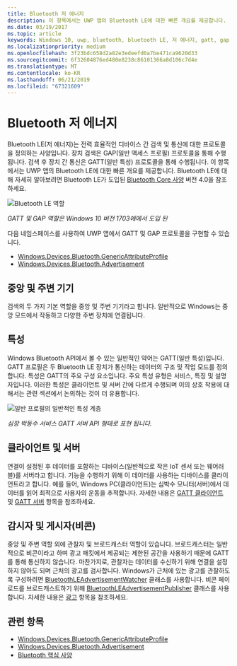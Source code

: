 ```yaml
---
title: Bluetooth 저 에너지
description: 이 항목에서는 UWP 앱의 Bluetooth LE에 대한 빠른 개요를 제공합니다.
ms.date: 03/19/2017
ms.topic: article
keywords: Windows 10, uwp, bluetooth, bluetooth LE, 저 에너지, gatt, gap, 중앙, 주변, 클라이언트, 서버, 감시자, 게시자
ms.localizationpriority: medium
ms.openlocfilehash: 3f23bdc658d2a82e3edeefd0a7be471ca9620d33
ms.sourcegitcommit: 6f32604876ed480e8238c86101366a8d106c7d4e
ms.translationtype: MT
ms.contentlocale: ko-KR
ms.lasthandoff: 06/21/2019
ms.locfileid: "67321609"
---
```

# <a name="bluetooth-low-energy"></a>Bluetooth 저 에너지
Bluetooth LE(저 에너지)는 전력 효율적인 디바이스 간 검색 및 통신에 대한 프로토콜을 정의하는 사양입니다. 장치 검색은 GAP(일반 액세스 프로필) 프로토콜을 통해 수행됩니다. 검색 후 장치 간 통신은 GATT(일반 특성) 프로토콜을 통해 수행됩니다. 이 항목에서는 UWP 앱의 Bluetooth LE에 대한 빠른 개요를 제공합니다. Bluetooth LE에 대해 자세히 알아보려면 Bluetooth LE가 도입된 [Bluetooth Core 사양](https://www.bluetooth.com/specifications/bluetooth-core-specification/) 버전 4.0을 참조하세요. 

![Bluetooth LE 역할](images/gatt-roles.png)

*GATT 및 GAP 역할은 Windows 10 버전 1703에에서 도입 된*

다음 네임스페이스를 사용하여 UWP 앱에서 GATT 및 GAP 프로토콜을 구현할 수 있습니다.
- [Windows.Devices.Bluetooth.GenericAttributeProfile](https://docs.microsoft.com/en-us/uwp/api/windows.devices.bluetooth.genericattributeprofile)
- [Windows.Devices.Bluetooth.Advertisement](https://docs.microsoft.com/en-us/uwp/api/windows.devices.bluetooth.genericattributeprofile)

## <a name="central-and-peripheral"></a>중앙 및 주변 기기
검색의 두 가지 기본 역할을 중앙 및 주변 기기라고 합니다. 일반적으로 Windows는 중앙 모드에서 작동하고 다양한 주변 장치에 연결됩니다. 

## <a name="attributes"></a>특성
Windows Bluetooth API에서 볼 수 있는 일반적인 약어는 GATT(일반 특성)입니다. GATT 프로필은 두 Bluetooth LE 장치가 통신하는 데이터의 구조 및 작업 모드를 정의합니다. 특성은 GATT의 주요 구성 요소입니다. 주요 특성 유형은 서비스, 특징 및 설명자입니다. 이러한 특성은 클라이언트 및 서버 간에 다르게 수행되며 이의 상호 작용에 대해서는 관련 섹션에서 논의하는 것이 더 유용합니다. 

![일반 프로필의 일반적인 특성 계층](images/gatt-service.png)

*심장 박동수 서비스 GATT 서버 API 형태로 표현 됩니다.*

## <a name="client-and-server"></a>클라이언트 및 서버
연결이 설정된 후 데이터를 포함하는 디바이스(일반적으로 작은 IoT 센서 또는 웨어러블)를 서버라고 합니다. 기능을 수행하기 위해 이 데이터를 사용하는 디바이스를 클라이언트라고 합니다. 예를 들어, Windows PC(클라이언트)는 심박수 모니터(서버)에서 데이터를 읽어 최적으로 사용자의 운동을 추적합니다. 자세한 내용은 [GATT 클라이언트](gatt-client.md) 및 [GATT 서버](gatt-server.md) 항목을 참조하세요.

## <a name="watchers-and-publishers-beacons"></a>감시자 및 게시자(비콘)
중앙 및 주변 역할 외에 관찰자 및 브로드캐스터 역할이 있습니다. 브로드캐스터는 일반적으로 비콘이라고 하며 광고 패킷에서 제공되는 제한된 공간을 사용하기 때문에 GATT를 통해 통신하지 않습니다. 마찬가지로, 관찰자는 데이터를 수신하기 위해 연결을 설정하지 않아도 되며 근처의 광고를 검사합니다. Windows가 근처에 있는 광고를 관찰하도록 구성하려면 [BluetoothLEAdvertisementWatcher](https://docs.microsoft.com/en-us/uwp/api/windows.devices.bluetooth.advertisement.bluetoothleadvertisementwatcher) 클래스를 사용합니다. 비콘 페이로드를 브로드캐스트하기 위해 [BluetoothLEAdvertisementPublisher](https://docs.microsoft.com/en-us/uwp/api/windows.devices.bluetooth.advertisement.bluetoothleadvertisementpublisher) 클래스를 사용합니다. 자세한 내용은 [광고](ble-beacon.md) 항목을 참조하세요.

## <a name="see-also"></a>관련 항목
- [Windows.Devices.Bluetooth.GenericAttributeProfile](https://docs.microsoft.com/en-us/uwp/api/windows.devices.bluetooth.genericattributeprofile)
- [Windows.Devices.Bluetooth.Advertisement](https://docs.microsoft.com/en-us/uwp/api/windows.devices.bluetooth.genericattributeprofile)
- [Bluetooth 핵심 사양](https://www.bluetooth.com/specifications/bluetooth-core-specification/)